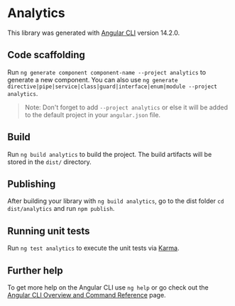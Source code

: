 # Analytics

This library was generated with [Angular CLI](https://github.com/angular/angular-cli) version 14.2.0.

## Code scaffolding

Run `ng generate component component-name --project analytics` to generate a new component. You can also use `ng generate directive|pipe|service|class|guard|interface|enum|module --project analytics`.
> Note: Don't forget to add `--project analytics` or else it will be added to the default project in your `angular.json` file. 

## Build

Run `ng build analytics` to build the project. The build artifacts will be stored in the `dist/` directory.

## Publishing

After building your library with `ng build analytics`, go to the dist folder `cd dist/analytics` and run `npm publish`.

## Running unit tests

Run `ng test analytics` to execute the unit tests via [Karma](https://karma-runner.github.io).

## Further help

To get more help on the Angular CLI use `ng help` or go check out the [Angular CLI Overview and Command Reference](https://angular.io/cli) page.
